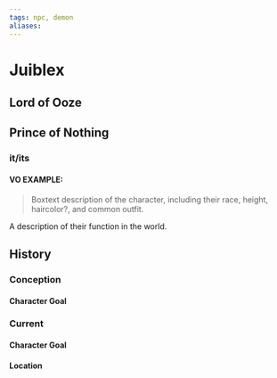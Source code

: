 ```yaml
---
tags: npc, demon
aliases:
---
```

# Juiblex
## Lord of Ooze
## Prince of Nothing
### it/its
#### VO EXAMPLE:

> Boxtext description of the character, including their race, height, haircolor?, and common outfit.

A description of their function in the world.
## History
### Conception
#### Character Goal
### Current
#### Character Goal
#### Location